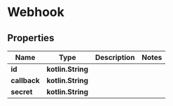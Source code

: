 
# Webhook

## Properties
Name | Type | Description | Notes
------------ | ------------- | ------------- | -------------
**id** | **kotlin.String** |  | 
**callback** | **kotlin.String** |  | 
**secret** | **kotlin.String** |  | 



